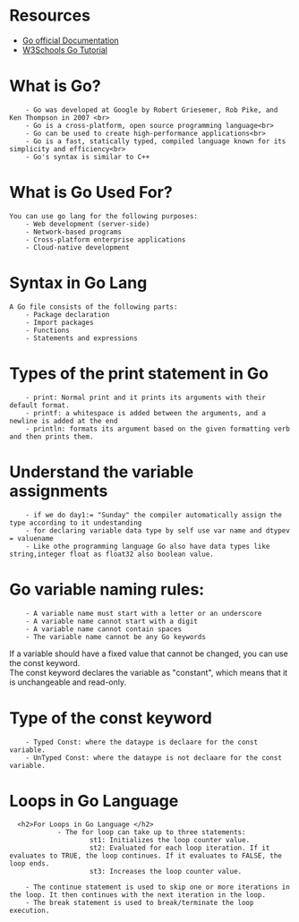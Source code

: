 # Resources

- [Go official Documentation](https://go.dev/doc/)
- [W3Schools Go Tutorial](https://www.w3schools.com/go/)

<h1>What is Go?</h1>

        - Go was developed at Google by Robert Griesemer, Rob Pike, and Ken Thompson in 2007 <br>
        - Go is a cross-platform, open source programming language<br>
        - Go can be used to create high-performance applications<br>
        - Go is a fast, statically typed, compiled language known for its simplicity and efficiency<br>
        - Go's syntax is similar to C++


<h1>What is Go Used For?</h1>

    You can use go lang for the following purposes:
        - Web development (server-side)
        - Network-based programs
        - Cross-platform enterprise applications
        - Cloud-native development

<h1>Syntax in Go Lang</h1>

    A Go file consists of the following parts:
        - Package declaration
        - Import packages
        - Functions
        - Statements and expressions

<H1> Types of the print statement in Go</H1>

        - print: Normal print and it prints its arguments with their default format.
        - printf: a whitespace is added between the arguments, and a newline is added at the end
        - println: formats its argument based on the given formatting verb and then prints them.

<H1>Understand the variable assignments </H1>

        - if we do day1:= "Sunday" the compiler automatically assign the type according to it undestanding
        - for declaring variable data type by self use var name and dtypev = valuename
        - Like othe programming language Go also have data types like string,integer float as float32 also boolean value.

<H1>Go variable naming rules: </H1>

        - A variable name must start with a letter or an underscore
        - A variable name cannot start with a digit
        - A variable name cannot contain spaces
        - The variable name cannot be any Go keywords


If a variable should have a fixed value that cannot be changed, you can use the const keyword.<br>
The const keyword declares the variable as "constant", which means that it is unchangeable and read-only.


<h1>Type of the const keyword</h1>

        - Typed Const: where the dataype is declaare for the const variable.
        - UnTyped Const: where the dataype is not declaare for the const variable.

<h1> Loops in Go Language</h1>
        
      <h2>For Loops in Go Language </h2>
                - The for loop can take up to three statements:
                        st1: Initializes the loop counter value.
                        st2: Evaluated for each loop iteration. If it evaluates to TRUE, the loop continues. If it evaluates to FALSE, the loop ends.
                        st3: Increases the loop counter value.

        - The continue statement is used to skip one or more iterations in the loop. It then continues with the next iteration in the loop.
        - The break statement is used to break/terminate the loop execution.
